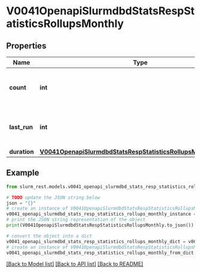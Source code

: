 # V0041OpenapiSlurmdbdStatsRespStatisticsRollupsMonthly


## Properties

Name | Type | Description | Notes
------------ | ------------- | ------------- | -------------
**count** | **int** | number of monthly rollups since last_run | [optional] 
**last_run** | **int** | Last time monthly rollup ran (UNIX timestamp) | [optional] 
**duration** | [**V0041OpenapiSlurmdbdStatsRespStatisticsRollupsMonthlyDuration**](V0041OpenapiSlurmdbdStatsRespStatisticsRollupsMonthlyDuration.md) |  | [optional] 

## Example

```python
from slurm_rest.models.v0041_openapi_slurmdbd_stats_resp_statistics_rollups_monthly import V0041OpenapiSlurmdbdStatsRespStatisticsRollupsMonthly

# TODO update the JSON string below
json = "{}"
# create an instance of V0041OpenapiSlurmdbdStatsRespStatisticsRollupsMonthly from a JSON string
v0041_openapi_slurmdbd_stats_resp_statistics_rollups_monthly_instance = V0041OpenapiSlurmdbdStatsRespStatisticsRollupsMonthly.from_json(json)
# print the JSON string representation of the object
print(V0041OpenapiSlurmdbdStatsRespStatisticsRollupsMonthly.to_json())

# convert the object into a dict
v0041_openapi_slurmdbd_stats_resp_statistics_rollups_monthly_dict = v0041_openapi_slurmdbd_stats_resp_statistics_rollups_monthly_instance.to_dict()
# create an instance of V0041OpenapiSlurmdbdStatsRespStatisticsRollupsMonthly from a dict
v0041_openapi_slurmdbd_stats_resp_statistics_rollups_monthly_from_dict = V0041OpenapiSlurmdbdStatsRespStatisticsRollupsMonthly.from_dict(v0041_openapi_slurmdbd_stats_resp_statistics_rollups_monthly_dict)
```
[[Back to Model list]](../README.md#documentation-for-models) [[Back to API list]](../README.md#documentation-for-api-endpoints) [[Back to README]](../README.md)


